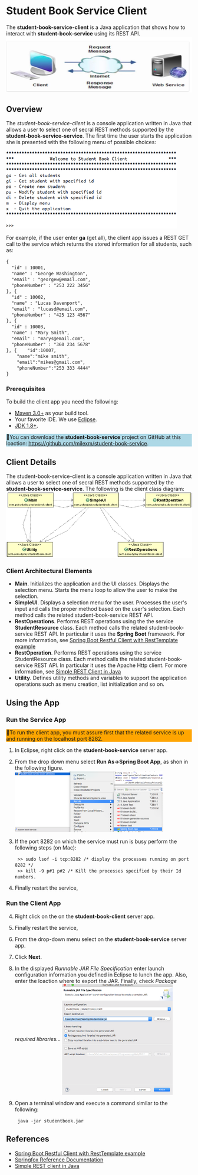 # Student Book Service Client
The **student-book-service-client** is a Java application that shows how to interact with **student-book-service** using its REST API. 
![client-server](client-server.png)

## Overview
The *student-book-service-client* is a console application written in Java that allows a user to select one of secral REST methods supported by the **student-book-service-service**. 
The first time the user starts the application she is presented with the following menu of possible choices:

![student-book-service-client-menu](student-book-service-client-menu.png)

For example, if the user enter **ga** (get all), the client app issues a REST GET call to the service which returns the stored information for all students, such as:

	{
	  "id" : 10001,
	  "name" : "George Washington",
	  "email" : "georgew@email.com",
	  "phoneNumber" : "253 222 3456"
	}, {
	  "id" : 10002,
	  "name" : "Lucas Davenport",
	  "email" : "lucasd@email.com",
	  "phoneNumber" : "425 123 4567"
	}, {
	  "id" : 10003,
	  "name" : "Mary Smith",
	  "email" : "marys@email.com",
	  "phoneNumber" : "360 234 5678"
	}, {	"id":10007,
		"name":"mike smith",
		"email":"mikes@gmail.com",
		"phoneNumber":"253 333 4444"
	}

### Prerequisites
To build the client app you need the following:

- [Maven 3.0+](https://maven.apache.org/download.cgi) as your build tool.
- Your favorite IDE. We use [Eclipse](https://www.eclipse.org/).
- [JDK 1.8+](https://www.oracle.com/technetwork/java/javase/downloads/jdk8-downloads-2133151.html).

<div style="background-color:lightblue">📝You can download the
<b>student-book-service</b> project on GitHub at this loaction: <a href="https://github.com/milexm/student-book-service" _target="_blank">https://github.com/milexm/student-book-service</a>.
</div>


## Client Details
The student-book-service-client is a console application written in Java that allows a user to select one of secral REST methods supported by the **student-book-service-service**. 
The following is the client class diagram:
![student-book-service-client](student-book-service-client.gif)

### Client Architectural Elements

- **Main**.  Initializes the application and the UI classes. Displays the selection menu. Starts the menu loop to allow the user to make the selection.
- **SimpleUI**. Displays a selection menu for the user. Processes the  user's input and calls the proper method based on the user's selection. Each method calls the related student-book-service REST API.
-  **RestOperations**. Performs REST operations using the the service **StudentResource** class. Each method calls the related student-book-service REST API. 
In particular it uses the **Spring Boot** framework. For more information, see [Spring Boot Restful Client with RestTemplate example](https://o7planning.org/en/11647/spring-boot-restful-client-with-resttemplate-example#a13887020)
- **RestOperation**. Performs REST operations using the service StudentResource class. Each method calls the related student-book-service REST API. In particular it uses the Apache Http client. For more information, see [Simple REST Client in Java](https://www.javacodegeeks.com/2012/09/simple-rest-client-in-java.html) 
- **Utility**. Defines utility methods and variables to support the application operations such as menu creation, list initialization and so on.

## Using the App

### Run the Service App
<div style="background-color:orange">🚨To run the client app, you must assure first that the related service is up and running on the localhost port 8282.</div>

1. In Eclipse, right click on the **student-book-service** server app.
1. From the drop down menu select **Run As->Spring Boot App**, as shon in the following figure.
 <img src="student-book-server-run.png" alt="server run" width="400" align="inline"></img>
3. If the port 8282 on which the service must run is busy perform the following steps (on Mac):

		>> sudo lsof -i tcp:8282 /* display the processes running on port 8282 */
		>> kill -9 p#1 p#2 /* Kill the processes specified by their Id numbers. 

4. Finally restart the service,

### Run the Client App
4. Right click on the on the **student-book-client** server app.
5. Finally restart the service,
4. From the drop-down menu select on the **student-book-service** server app.
5. Click **Next**.
5. In the displayed *Runnable JAR File Specification* enter launch configuration information you defined in Eclipse to lunch the app. Also, enter the loaction where to export the JAR. Finally, check *Package required libraries...* 
<img src="student-book-client-jar.png" alt="client jar" width="300" height="300" align="center"></img>
6. Open a terminal window and execute a command similar to the following:

		java -jar studentbook.jar


## References
- [Spring Boot Restful Client with RestTemplate example](https://o7planning.org/en/11647/spring-boot-restful-client-with-resttemplate-example#a13901576)
- [Springfox Reference Documentation](https://springfox.github.io/springfox/docs/current/)
- [Simple REST client in Java](https://www.javacodegeeks.com/2012/09/simple-rest-client-in-java.html)
